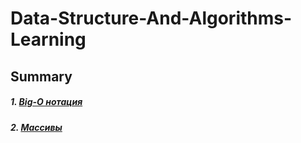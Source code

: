 # Data-Structure-And-Algorithms-Learning

## Summary

##### 1. <a href=Algorithms/Big-O.md>Big-O нотация</a>
##### 2. <a href=DataStructures/Array.md>Массивы</a>
